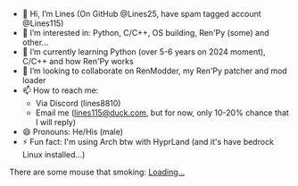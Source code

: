 - 👋 Hi, I’m Lines (On GitHub @Lines25, have spam tagged account @Lines115)
- 👀 I’m interested in: Python, C/C++, OS building, Ren'Py (some) and other...
- 🌱 I’m currently learning Python (over 5-6 years on 2024 moment), C/C++ and how Ren'Py works
- 💞️ I’m looking to collaborate on RenModder, my Ren'Py patcher and mod loader
- 📫 How to reach me:
  - Via Discord (lines8810)
  - Email me (lines115@duck.com, but for now, only 10-20% chance that I will reply)
- 😄 Pronouns: He/His (male)
- ⚡ Fun fact: I'm using Arch btw with HyprLand (and it's have bedrock Linux installed...)

There are some mouse that smoking:
[Loading...](https://media.discordapp.net/attachments/1014260717949562970/1190631714368786533/rat_smoke_ss13_hd.gif?ex=66ffdeb1&is=66fe8d31&hm=6cf64ab675df3a89d290b17507dce6b35446622c2570fabd7cc6b0aaa947fac6&=&width=300&height=300)
